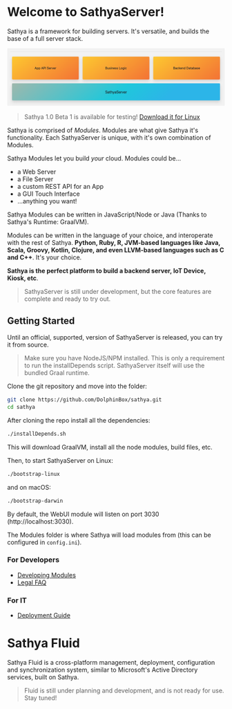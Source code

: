 # Welcome to SathyaServer!

Sathya is a framework for building servers. It's versatile, and builds the base of a full server stack.

![alt text](./stack2.png "SathyaServer is the base. An API Server, Business Logic, Database, it's all Modules")


> Sathya 1.0 Beta 1 is available for testing! [Download it for Linux](https://github.com/DolphinBox/sathya-installers/releases/tag/v1.0-Beta.1-Linux)

Sathya is comprised of *Modules*. Modules are what give Sathya it's functionality. Each SathyaServer is unique, with 
it's own combination of Modules.

Sathya Modules let you build *your* cloud. Modules could be...
* a Web Server
* a File Server
* a custom REST API for an App
* a GUI Touch Interface
* ...anything you want!

Sathya Modules can be written in JavaScript/Node or Java (Thanks to Sathya's Runtime: GraalVM). 

Modules can be written in the language of your choice, and interoperate with the rest of Sathya. **Python, Ruby, R, JVM-based languages like Java, Scala, Groovy, Kotlin, Clojure, and even LLVM-based languages such as C and C++**. It's your choice. 

**Sathya is the perfect platform to build a backend server, IoT Device, Kiosk, etc**.

> SathyaServer is still under development, but the core features are complete and ready to try out.

## Getting Started
Until an official, supported, version of SathyaServer is released, you can try it from source.
> Make sure you have NodeJS/NPM installed. This is only a requirement to run the installDepends script. SathyaServer itself will use the bundled Graal runtime.

Clone the git repository and move into the folder:
```bash
git clone https://github.com/DolphinBox/sathya.git
cd sathya
```

After cloning the repo install all the dependencies:
```bash
./installDepends.sh
```
This will download GraalVM, install all the node modules, build files, etc.

Then, to start SathyaServer on Linux:
```bash
./bootstrap-linux
```
and on macOS:
```bash
./bootstrap-darwin
```

By default, the WebUI module will listen on port 3030 (http://localhost:3030).

The Modules folder is where Sathya will load modules from (this can be configured in `config.ini`).

### For Developers
* [Developing Modules](Developing_Modules)
* [Legal FAQ](Legal_FAQ)
### For IT
* [Deployment Guide](Deployment_Guide)

# Sathya Fluid
Sathya Fluid is a cross-platform management, deployment, configuration and synchronization system, similar to Microsoft's 
Active Directory services, built on Sathya.
> Fluid is still under planning and development, and is not ready for use. Stay tuned!
